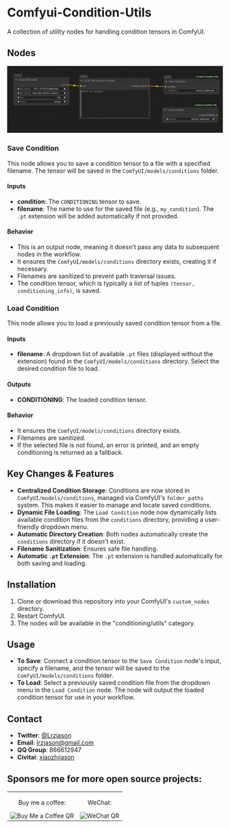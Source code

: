 # Comfyui-Condition-Utils

A collection of utility nodes for handling condition tensors in ComfyUI.

## Nodes
![alt text](https://github.com/lrzjason/Comfyui-Condition-Utils/blob/main/example.png)

### Save Condition

This node allows you to save a condition tensor to a file with a specified filename. The tensor will be saved in the `ComfyUI/models/conditions` folder.

#### Inputs

- **condition**: The `CONDITIONING` tensor to save.
- **filename**: The name to use for the saved file (e.g., `my_condition`). The `.pt` extension will be added automatically if not provided.

#### Behavior

- This is an output node, meaning it doesn't pass any data to subsequent nodes in the workflow.
- It ensures the `ComfyUI/models/conditions` directory exists, creating it if necessary.
- Filenames are sanitized to prevent path traversal issues.
- The condition tensor, which is typically a list of tuples `(tensor, conditioning_info)`, is saved.

### Load Condition

This node allows you to load a previously saved condition tensor from a file.

#### Inputs

- **filename**: A dropdown list of available `.pt` files (displayed without the extension) found in the `ComfyUI/models/conditions` directory. Select the desired condition file to load.

#### Outputs

- **CONDITIONING**: The loaded condition tensor.

#### Behavior

- It ensures the `ComfyUI/models/conditions` directory exists.
- Filenames are sanitized.
- If the selected file is not found, an error is printed, and an empty conditioning is returned as a fallback.

## Key Changes & Features

- **Centralized Condition Storage**: Conditions are now stored in `ComfyUI/models/conditions`, managed via ComfyUI's `folder_paths` system. This makes it easier to manage and locate saved conditions.
- **Dynamic File Loading**: The `Load Condition` node now dynamically lists available condition files from the `conditions` directory, providing a user-friendly dropdown menu.
- **Automatic Directory Creation**: Both nodes automatically create the `conditions` directory if it doesn't exist.
- **Filename Sanitization**: Ensures safe file handling.
- **Automatic `.pt` Extension**: The `.pt` extension is handled automatically for both saving and loading.

## Installation

1. Clone or download this repository into your ComfyUI's `custom_nodes` directory.
2. Restart ComfyUI.
3. The nodes will be available in the "conditioning/utils" category.

## Usage

- **To Save**: Connect a condition tensor to the `Save Condition` node's input, specify a filename, and the tensor will be saved to the `ComfyUI/models/conditions` folder.
- **To Load**: Select a previously saved condition file from the dropdown menu in the `Load Condition` node. The node will output the loaded condition tensor for use in your workflow.


## Contact
- **Twitter**: [@Lrzjason](https://twitter.com/Lrzjason)  
- **Email**: lrzjason@gmail.com  
- **QQ Group**: 866612947  
- **Civitai**: [xiaozhijason](https://civitai.com/user/xiaozhijason)


## Sponsors me for more open source projects:
<div align="center">
  <table>
    <tr>
      <td align="center">
        <p>Buy me a coffee:</p>
        <img src="https://github.com/lrzjason/Comfyui-In-Context-Lora-Utils/blob/main/image/bmc_qr.png" alt="Buy Me a Coffee QR" width="200" />
      </td>
      <td align="center">
        <p>WeChat:</p>
        <img src="https://github.com/lrzjason/Comfyui-In-Context-Lora-Utils/blob/main/image/wechat.jpg" alt="WeChat QR" width="200" />
      </td>
    </tr>
  </table>
</div>
